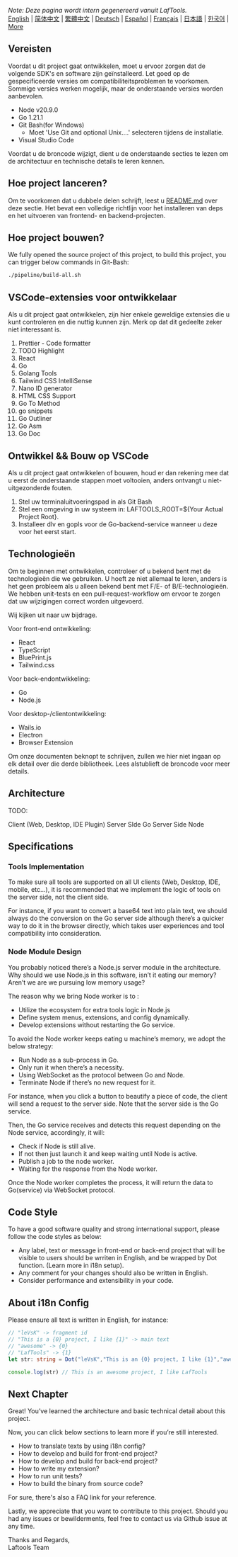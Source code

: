 <i>Note: Deze pagina wordt intern gegenereerd vanuit LafTools.</i> <br/> [English](/docs/en_US)  |  [简体中文](/docs/zh_CN)  |  [繁體中文](/docs/zh_HK)  |  [Deutsch](/docs/de)  |  [Español](/docs/es)  |  [Français](/docs/fr)  |  [日本語](/docs/ja)  |  [한국어](/docs/ko) | [More](/docs/) <br/>

## Vereisten

Voordat u dit project gaat ontwikkelen, moet u ervoor zorgen dat de volgende SDK's en software zijn geïnstalleerd. Let goed op de gespecificeerde versies om compatibiliteitsproblemen te voorkomen. Sommige versies werken mogelijk, maar de onderstaande versies worden aanbevolen.

- Node v20.9.0
- Go 1.21.1
- Git Bash(for Windows)
  - Moet 'Use Git and optional Unix....' selecteren tijdens de installatie.
- Visual Studio Code

Voordat u de broncode wijzigt, dient u de onderstaande secties te lezen om de architectuur en technische details te leren kennen.

## Hoe project lanceren?

Om te voorkomen dat u dubbele delen schrijft, leest u [README.md](../README.md) over deze sectie. Het bevat een volledige richtlijn voor het installeren van deps en het uitvoeren van frontend- en backend-projecten.

## Hoe project bouwen?

We fully opened the source project of this project, to build this project, you can trigger below commands in Git-Bash:

```bash
./pipeline/build-all.sh
```

## VSCode-extensies voor ontwikkelaar

Als u dit project gaat ontwikkelen, zijn hier enkele geweldige extensies die u kunt controleren en die nuttig kunnen zijn. Merk op dat dit gedeelte zeker niet interessant is.

1. Prettier - Code formatter
2. TODO Highlight
3. React
4. Go
5. Golang Tools
6. Tailwind CSS IntelliSense
7. Nano ID generator
8. HTML CSS Support
9. Go To Method
10. go snippets
11. Go Outliner
12. Go Asm
13. Go Doc

## Ontwikkel && Bouw op VSCode

Als u dit project gaat ontwikkelen of bouwen, houd er dan rekening mee dat u eerst de onderstaande stappen moet voltooien, anders ontvangt u niet-uitgezonderde fouten.

1. Stel uw terminaluitvoeringspad in als Git Bash
2. Stel een omgeving in uw systeem in: LAFTOOLS_ROOT=${Your Actual Project Root}.
3. Installeer dlv en gopls voor de Go-backend-service wanneer u deze voor het eerst start.

## Technologieën

Om te beginnen met ontwikkelen, controleer of u bekend bent met de technologieën die we gebruiken. U hoeft ze niet allemaal te leren, anders is het geen probleem als u alleen bekend bent met F/E- of B/E-technologieën. We hebben unit-tests en een pull-request-workflow om ervoor te zorgen dat uw wijzigingen correct worden uitgevoerd.

Wij kijken uit naar uw bijdrage.

Voor front-end ontwikkeling:

- React
- TypeScript
- BluePrint.js
- Tailwind.css

Voor back-endontwikkeling:

- Go
- Node.js

Voor desktop-/clientontwikkeling:

- Wails.io
- Electron
- Browser Extension

Om onze documenten beknopt te schrijven, zullen we hier niet ingaan op elk detail over die derde bibliotheek. Lees alstublieft de broncode voor meer details.

## Architecture

TODO:

Client (Web, Desktop, IDE Plugin)
<interact with>
Server SIde Go
<interact with>
Server Side Node

## Specifications

### Tools Implementation

To make sure all tools are supported on all UI clients (Web, Desktop, IDE, mobile, etc…), it is recommended that we implement the logic of tools on the server side, not the client side.

For instance, if you want to convert a base64 text into plain text, we should always do the conversion on the Go server side although there’s a quicker way to do it in the browser directly, which takes user experiences and tool compatibility into consideration.

### Node Module Design

You probably noticed there’s a Node.js server module in the architecture. Why should we use Node.js in this software, isn’t it eating our memory? Aren’t we are we pursuing low memory usage?

The reason why we bring Node worker is to :

- Utilize the ecosystem for extra tools logic in Node.js
- Define system menus, extensions, and config dynamically.
- Develop extensions without restarting the Go service.

To avoid the Node worker keeps eating u machine’s memory, we adopt the below strategy:

- Run Node as a sub-process in Go.
- Only run it when there’s a necessity.
- Using WebSocket as the protocol between Go and Node.
- Terminate Node if there’s no new request for it.

For instance, when you click a button to beautify a piece of code, the client will send a request to the server side. Note that the server side is the Go service.

Then, the Go service receives and detects this request depending on the Node service, accordingly, it will:

- Check if Node is still alive.
- If not then just launch it and keep waiting until Node is active.
- Publish a job to the node worker.
- Waiting for the response from the Node worker.

Once the Node worker completes the process, it will return the data to Go(service) via WebSocket protocol.

## Code Style

To have a good software quality and strong international support, please follow the code styles as below:

- Any label, text or message in front-end or back-end project that will be visible to users should be wrriten in English, and be wrapped by Dot function. (Learn more in i18n setup).
- Any comment for your changes should also be written in English.
- Consider performance and extensibility in your code.

## About i18n Config

Please ensure all text is written in English, for instance:

```Typescript
// "leVsK" -> fragment id
// "This is a {0} project, I like {1}" -> main text
// "awesome" -> {0}
// "LafTools" -> {1}
let str: string = Dot("leVsK","This is an {0} project, I like {1}","awesome","LafTools")

console.log(str) // This is an awesome project, I like LafTools
```

## Next Chapter

Great! You’ve learned the architecture and basic technical detail about this project.

Now, you can click below sections to learn more if you’re still interested.

- How to translate texts by using i18n config?
- How to develop and build for front-end project?
- How to develop and build for back-end project?
- How to write my extension?
- How to run unit tests?
- How to build the binary from source code?

For sure, there's also a FAQ link for your reference.

Lastly, we appreciate that you want to contribute to this project. Should you had any issues or bewilderments, feel free to contact us via Github issue at any time.

Thanks and Regards,  
Laftools Team
